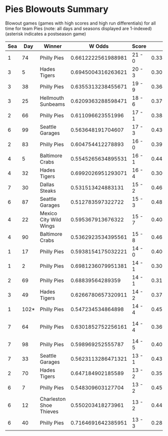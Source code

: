 # Pies Blowouts Summary



Blowout games (games with high scores and high run differentials) for all time for team Pies (note: all days and seasons displayed are 1-indexed) (asterisk indicates a postseason game)


| Sea | Day | Winner | W Odds | Score | L Odds | Loser | 
| ------ |------ |------ |------ |------ |------ |------ |
| 1 | 74 | Philly Pies | 0.6612222561988981 | 21 - 0 | 0.33877774380110204 | Moab Sunbeams | 
| 3 | 5 | Hades Tigers | 0.6945004316263621 | 20 - 3 | 0.305499568373637 | Philly Pies | 
| 3 | 38 | Philly Pies | 0.6355313238455671 | 19 - 9 | 0.364468676154432 | Hellmouth Sunbeams | 
| 3 | 25 | Hellmouth Sunbeams | 0.6209363288598471 | 18 - 6 | 0.37906367114015305 | Philly Pies | 
| 2 | 66 | Philly Pies | 0.611096623551996 | 17 - 1 | 0.38890337644800305 | Mexico City Wild Wings | 
| 6 | 99 | Seattle Garages | 0.563648191704607 | 17 - 3 | 0.43635180829539205 | Philly Pies | 
| 2 | 83 | Philly Pies | 0.604754412278893 | 16 - 0 | 0.395245587721106 | Seattle Garages | 
| 4 | 5 | Baltimore Crabs | 0.5545265634895531 | 16 - 1 | 0.445473436510446 | Philly Pies | 
| 4 | 32 | Hades Tigers | 0.6992026951293071 | 16 - 4 | 0.300797304870692 | Philly Pies | 
| 7 | 30 | Dallas Steaks | 0.531513424883131 | 15 - 2 | 0.46848657511686803 | Philly Pies | 
| 6 | 87 | Seattle Garages | 0.512783597322722 | 15 - 3 | 0.48721640267727706 | Philly Pies | 
| 4 | 22 | Mexico City Wild Wings | 0.595367913676322 | 15 - 7 | 0.40463208632367703 | Philly Pies | 
| 4 | 90 | Baltimore Crabs | 0.5362923534395561 | 15 - 8 | 0.46370764656044305 | Philly Pies | 
| 1 | 17 | Philly Pies | 0.5938154175032221 | 14 - 0 | 0.406184582496777 | Miami Dalé | 
| 1 | 2 | Philly Pies | 0.6981236079951381 | 14 - 1 | 0.30187639200486105 | Baltimore Crabs | 
| 2 | 69 | Philly Pies | 0.68839564289359 | 14 - 1 | 0.31160435710640905 | Hellmouth Sunbeams | 
| 3 | 49 | Hades Tigers | 0.6266780657320911 | 14 - 2 | 0.37332193426790805 | Philly Pies | 
| 1 | 102* | Philly Pies | 0.547234534864898 | 14 - 4 | 0.452765465135101 | Breckenridge Jazz Hands | 
| 7 | 64 | Philly Pies | 0.6301852752256161 | 14 - 4 | 0.36981472477438304 | Charleston Shoe Thieves | 
| 7 | 98 | Philly Pies | 0.598969252555787 | 14 - 5 | 0.401030747444212 | Canada Moist Talkers | 
| 7 | 33 | Seattle Garages | 0.5623113286471321 | 13 - 1 | 0.43768867135286704 | Philly Pies | 
| 2 | 70 | Hades Tigers | 0.647184902185589 | 13 - 2 | 0.35281509781441 | Philly Pies | 
| 6 | 7 | Philly Pies | 0.548309603127704 | 13 - 2 | 0.451690396872295 | Yellowstone Magic | 
| 6 | 12 | Charleston Shoe Thieves | 0.550203418273961 | 13 - 2 | 0.44979658172603804 | Philly Pies | 
| 6 | 40 | Philly Pies | 0.7164691642385951 | 13 - 3 | 0.28353083576140403 | Yellowstone Magic | 


